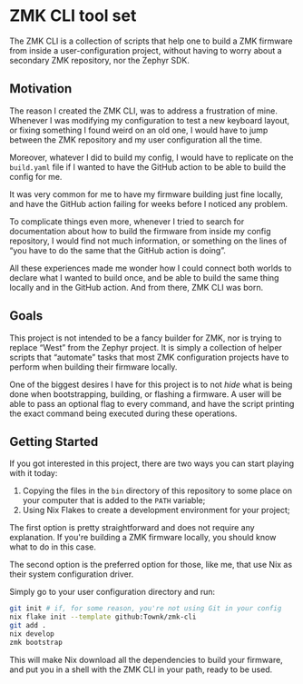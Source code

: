 # ZMK CLI tool set

The ZMK CLI is a collection of scripts that help one to build a ZMK firmware
from inside a user-configuration project, without having to worry about a
secondary ZMK repository, nor the Zephyr SDK.

## Motivation

The reason I created the ZMK CLI, was to address a frustration of mine.
Whenever I was modifying my configuration to test a new keyboard layout, or
fixing something I found weird on an old one, I would have to jump between the
ZMK repository and my user configuration all the time.

Moreover, whatever I did to build my config, I would have to replicate on the
`build.yaml` file if I wanted to have the GitHub action to be able to build the
config for me.

It was very common for me to have my firmware building just fine locally, and
have the GitHub action failing for weeks before I noticed any problem.

To complicate things even more, whenever I tried to search for documentation
about how to build the firmware from inside my config repository, I would find
not much information, or something on the lines of “you have to do the same
that the GitHub action is doing”.

All these experiences made me wonder how I could connect both worlds to declare
what I wanted to build once, and be able to build the same thing locally and in
the GitHub action. And from there, ZMK CLI was born.

## Goals

This project is not intended to be a fancy builder for ZMK, nor is trying to
replace “West” from the Zephyr project. It is simply a collection of helper
scripts that “automate” tasks that most ZMK configuration projects have to
perform when building their firmware locally.

One of the biggest desires I have for this project is to not _hide_ what is
being done when bootstrapping, building, or flashing a firmware. A user will be
able to pass an optional flag to every command, and have the script printing
the exact command being executed during these operations.

## Getting Started

If you got interested in this project, there are two ways you can start playing
with it today:

1. Copying the files in the `bin` directory of this repository to some place on
   your computer that is added to the `PATH` variable;
2. Using Nix Flakes to create a development environment for your project;

The first option is pretty straightforward and does not require any
explanation. If you're building a ZMK firmware locally, you should know what to
do in this case.

The second option is the preferred option for those, like me, that use Nix as
their system configuration driver.

Simply go to your user configuration directory and run:

```sh
git init # if, for some reason, you're not using Git in your config
nix flake init --template github:Townk/zmk-cli
git add .
nix develop
zmk bootstrap
```

This will make Nix download all the dependencies to build your firmware, and
put you in a shell with the ZMK CLI in your path, ready to be used.
